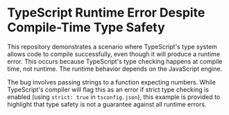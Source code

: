 # TypeScript Runtime Error Despite Compile-Time Type Safety

This repository demonstrates a scenario where TypeScript's type system allows code to compile successfully, even though it will produce a runtime error.  This occurs because TypeScript's type checking happens at compile time, not runtime.  The runtime behavior depends on the JavaScript engine.

The bug involves passing strings to a function expecting numbers.  While TypeScript's compiler will flag this as an error if strict type checking is enabled (using `strict: true` in `tsconfig.json`), this example is provided to highlight that type safety is not a guarantee against all runtime errors.
